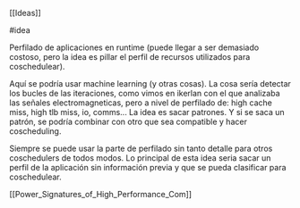 [[Ideas]]

#idea 

Perfilado de aplicaciones en runtime (puede llegar a ser demasiado costoso, pero la idea es pillar el perfil de recursos utilizados para coschedulear). 

Aquí se podría usar machine learning (y otras cosas). La cosa sería detectar los bucles de las iteraciones, como vimos en ikerlan con el que analizaba las señales electromagneticas, pero a nivel de perfilado de: high cache miss, high tlb miss, io, comms... La idea es sacar patrones. Y si se saca un patrón, se podría combinar con otro que sea compatible y hacer coscheduling.

Siempre se puede usar la parte de perfilado sin tanto detalle para otros coschedulers de todos modos. Lo principal de esta idea seria sacar un perfil de la aplicación sin información previa y que se pueda clasificar para coschedulear. 


[[Power_Signatures_of_High_Performance_Com]]

